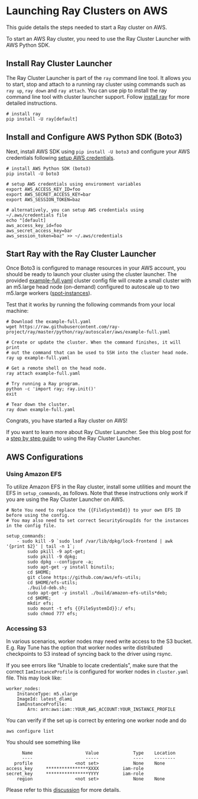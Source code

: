 
# Launching Ray Clusters on AWS

This guide details the steps needed to start a Ray cluster on AWS.

To start an AWS Ray cluster, you need to use the Ray Cluster Launcher with AWS Python SDK.


## Install Ray Cluster Launcher
The Ray Cluster Launcher is part of the `ray` command line tool. It allows you to start, stop and attach to a running ray cluster using commands such as  `ray up`, `ray down` and `ray attach`. You can use pip to install the ray command line tool with cluster launcher support. Follow [install ray](https://docs.ray.io/en/latest/ray-overview/installation.html) for more detailed instructions.

```
# install ray
pip install -U ray[default]
```

## Install and Configure AWS Python SDK (Boto3)

Next, install AWS SDK using `pip install -U boto3` and configure your AWS credentials following [setup AWS credentials](https://boto3.amazonaws.com/v1/documentation/api/latest/guide/credentials.html).

```
# install AWS Python SDK (boto3)
pip install -U boto3

# setup AWS credentials using environment variables
export AWS_ACCESS_KEY_ID=foo
export AWS_SECRET_ACCESS_KEY=bar
export AWS_SESSION_TOKEN=baz

# alternatively, you can setup AWS credentials using ~/.aws/credentials file
echo "[default]
aws_access_key_id=foo
aws_secret_access_key=bar
aws_session_token=baz" >> ~/.aws/credentials
```

## Start Ray with the Ray Cluster Launcher

Once Boto3 is configured to manage resources in your AWS account, you should be ready to launch your cluster using the cluster launcher. The provided [example-full.yaml](https://github.com/ray-project/ray/tree/master/python/ray/autoscaler/aws/example-full.yaml) cluster config file will create a small cluster with an m5.large head node (on-demand) configured to autoscale up to two m5.large workers ([spot-instances](https://aws.amazon.com/ec2/spot/)).

Test that it works by running the following commands from your local machine:

```
# Download the example-full.yaml
wget https://raw.githubusercontent.com/ray-project/ray/master/python/ray/autoscaler/aws/example-full.yaml

# Create or update the cluster. When the command finishes, it will print
# out the command that can be used to SSH into the cluster head node.
ray up example-full.yaml

# Get a remote shell on the head node.
ray attach example-full.yaml

# Try running a Ray program.
python -c 'import ray; ray.init()'
exit

# Tear down the cluster.
ray down example-full.yaml
```

Congrats, you have started a Ray cluster on AWS!


If you want to learn more about Ray Cluster Launcher. See this blog post for a [step by step guide](https://medium.com/distributed-computing-with-ray/a-step-by-step-guide-to-scaling-your-first-python-application-in-the-cloud-8761fe331ef1) to using the Ray Cluster Launcher.


## AWS Configurations

### Using Amazon EFS

To utilize Amazon EFS in the Ray cluster, install some utilities and mount the EFS in `setup_commands`, as follows. Note that these instructions only work if you are using the Ray Cluster Launcher on AWS.

```
# Note You need to replace the {{FileSystemId}} to your own EFS ID before using the config.
# You may also need to set correct SecurityGroupIds for the instances in the config file.

setup_commands:
    - sudo kill -9 `sudo lsof /var/lib/dpkg/lock-frontend | awk '{print $2}' | tail -n 1`;
        sudo pkill -9 apt-get;
        sudo pkill -9 dpkg;
        sudo dpkg --configure -a;
        sudo apt-get -y install binutils;
        cd $HOME;
        git clone https://github.com/aws/efs-utils;
        cd $HOME/efs-utils;
        ./build-deb.sh;
        sudo apt-get -y install ./build/amazon-efs-utils*deb;
        cd $HOME;
        mkdir efs;
        sudo mount -t efs {{FileSystemId}}:/ efs;
        sudo chmod 777 efs;
```

### Accessing S3

In various scenarios, worker nodes may need write access to the S3 bucket. E.g. Ray Tune has the option that worker nodes write distributed checkpoints to S3 instead of syncing back to the driver using rsync.

If you see errors like “Unable to locate credentials”, make sure that the correct `IamInstanceProfile` is configured for worker nodes in `cluster.yaml` file. This may look like:

```
worker_nodes:
    InstanceType: m5.xlarge
    ImageId: latest_dlami
    IamInstanceProfile:
        Arn: arn:aws:iam::YOUR_AWS_ACCOUNT:YOUR_INSTANCE_PROFILE
```

You can verify if the set up is correct by entering one worker node and do

```
aws configure list
```

You should see something like

```
      Name                    Value             Type    Location
      ----                    -----             ----    --------
   profile                <not set>             None    None
access_key     ****************XXXX         iam-role
secret_key     ****************YYYY         iam-role
    region                <not set>             None    None
```

Please refer to this [discussion](https://github.com/ray-project/ray/issues/9327) for more details.